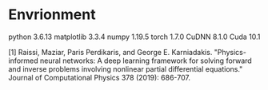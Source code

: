 # Envrionment
python 3.6.13
matplotlib 3.3.4
numpy 1.19.5
torch 1.7.0
CuDNN 8.1.0
Cuda 10.1

[1] Raissi, Maziar, Paris Perdikaris, and George E. Karniadakis. "Physics-informed neural networks: A deep learning framework for solving forward and inverse problems involving nonlinear partial differential equations." Journal of Computational Physics 378 (2019): 686-707.
